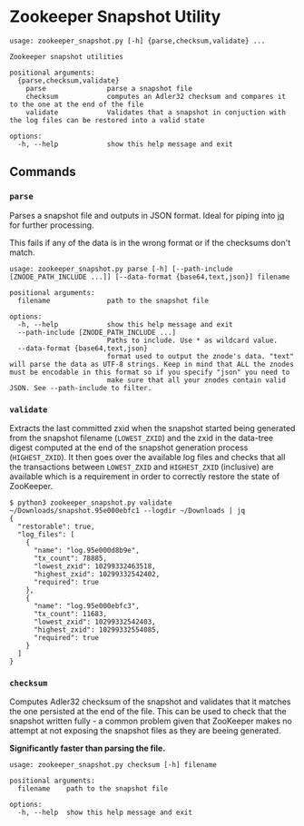 
# Zookeeper Snapshot Utility

```
usage: zookeeper_snapshot.py [-h] {parse,checksum,validate} ...

Zookeeper snapshot utilities

positional arguments:
  {parse,checksum,validate}
    parse               parse a snapshot file
    checksum            computes an Adler32 checksum and compares it to the one at the end of the file
    validate            Validates that a snapshot in conjuction with the log files can be restored into a valid state

options:
  -h, --help            show this help message and exit
```

## Commands

### `parse`

Parses a snapshot file and outputs in JSON format. Ideal for piping into [jq](https://jqlang.github.io/jq/) for further processing.

This fails if any of the data is in the wrong format or if the checksums don't match.

```
usage: zookeeper_snapshot.py parse [-h] [--path-include [ZNODE_PATH_INCLUDE ...]] [--data-format {base64,text,json}] filename

positional arguments:
  filename              path to the snapshot file

options:
  -h, --help            show this help message and exit
  --path-include [ZNODE_PATH_INCLUDE ...]
                        Paths to include. Use * as wildcard value.
  --data-format {base64,text,json}
                        format used to output the znode's data. "text" will parse the data as UTF-8 strings. Keep in mind that ALL the znodes must be encodable in this format so if you specify "json" you need to
                        make sure that all your znodes contain valid JSON. See --path-include to filter.
```

### `validate`

Extracts the last committed zxid when the snapshot started being generated from the snapshot filename (`LOWEST_ZXID`) and the zxid in the data-tree
digest computed at the end of the snapshot generation process (`HIGHEST_ZXID`). It then goes over the available log files and checks that all the transactions
between `LOWEST_ZXID` and `HIGHEST_ZXID` (inclusive) are available which is a requirement in order to correctly restore the state of ZooKeeper.

```
$ python3 zookeeper_snapshot.py validate ~/Downloads/snapshot.95e000ebfc1 --logdir ~/Downloads | jq
{
  "restorable": true,
  "log_files": [
    {
      "name": "log.95e000d8b9e",
      "tx_count": 78885,
      "lowest_zxid": 10299332463518,
      "highest_zxid": 10299332542402,
      "required": true
    },
    {
      "name": "log.95e000ebfc3",
      "tx_count": 11683,
      "lowest_zxid": 10299332542403,
      "highest_zxid": 10299332554085,
      "required": true
    }
  ]
}
```

### `checksum`

Computes Adler32 checksum of the snapshot and validates that it matches the one persisted at the end of the file.
This can be used to check that the snapshot written fully - a common problem given that ZooKeeper makes no attempt
at not exposing the snapshot files as they are beeing generated.

**Significantly faster than parsing the file.**

```
usage: zookeeper_snapshot.py checksum [-h] filename

positional arguments:
  filename    path to the snapshot file

options:
  -h, --help  show this help message and exit
```


